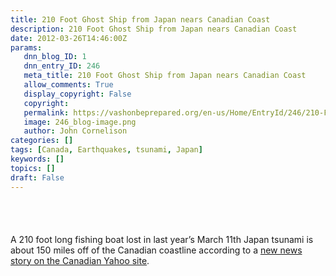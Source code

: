 ```yaml
---
title: 210 Foot Ghost Ship from Japan nears Canadian Coast
description: 210 Foot Ghost Ship from Japan nears Canadian Coast
date: 2012-03-26T14:46:00Z
params:
   dnn_blog_ID: 1
   dnn_entry_ID: 246
   meta_title: 210 Foot Ghost Ship from Japan nears Canadian Coast
   allow_comments: True
   display_copyright: False
   copyright: 
   permalink: https://vashonbeprepared.org/en-us/Home/EntryId/246/210-Foot-Ghost-Ship-from-Japan-nears-Canadian-Coast
   image: 246_blog-image.png
   author: John Cornelison
categories: []
tags: [Canada, Earthquakes, tsunami, Japan]
keywords: []
topics: []
draft: False
---
```


<div class="wlWriterHeaderFooter" style="padding-bottom: 4px; margin: 0px; padding-left: 0px; padding-right: 0px; float: none; padding-top: 4px;"> </div>
<p>&nbsp;</p>
<p>A 210 foot long fishing boat lost in last year&rsquo;s March 11th Japan tsunami is about 150 miles off of the Canadian coastline according to a <a href="http://ca.news.yahoo.com/fishing-boat-lost-japan-tsunami-reaches-canada-205937900.html" target="_blank">new news story on the Canadian Yahoo site</a>.</p>
